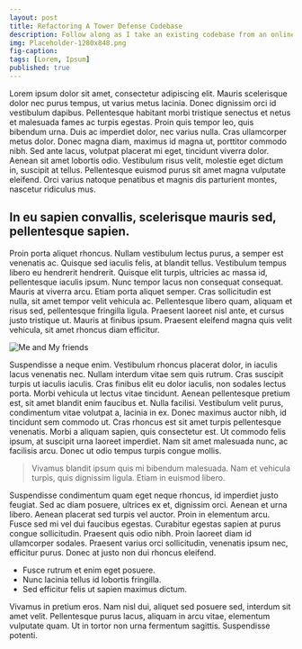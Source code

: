 ```yaml
---
layout: post
title: Refactoring A Tower Defense Codebase
description: Follow along as I take an existing codebase from an online course that I completed back when I first started learning game development.
img: Placeholder-1280x848.png
fig-caption:
tags: [Lorem, Ipsum]
published: true
---
```

Lorem ipsum dolor sit amet, consectetur adipiscing elit. Mauris scelerisque dolor nec purus tempus, ut varius metus lacinia. Donec dignissim orci id vestibulum dapibus. Pellentesque habitant morbi tristique senectus et netus et malesuada fames ac turpis egestas. Proin quis tempor leo, quis bibendum urna. Duis ac imperdiet dolor, nec varius nulla. Cras ullamcorper metus dolor. Donec magna diam, maximus id magna ut, porttitor commodo nibh. Sed ante lacus, volutpat placerat mi eget, tincidunt viverra dolor. Aenean sit amet lobortis odio. Vestibulum risus velit, molestie eget dictum in, suscipit at tellus. Pellentesque euismod purus sit amet magna vulputate eleifend. Orci varius natoque penatibus et magnis dis parturient montes, nascetur ridiculus mus.

## In eu sapien convallis, scelerisque mauris sed, pellentesque sapien.
Proin porta aliquet rhoncus. Nullam vestibulum lectus purus, a semper est venenatis ac. Quisque sed iaculis felis, at blandit tellus. Vestibulum tempus libero eu hendrerit hendrerit. Quisque elit turpis, ultricies ac massa id, pellentesque iaculis ipsum. Nunc tempor lacus non consequat consequat. Mauris at viverra arcu. Etiam porta aliquet semper. Cras sollicitudin est nulla, sit amet tempor velit vehicula ac. Pellentesque libero quam, aliquam et risus sed, pellentesque fringilla ligula. Praesent laoreet nisl ante, et cursus justo tristique ut. Mauris at finibus ipsum. Praesent eleifend magna quis velit vehicula, sit amet rhoncus diam efficitur.

![Me and My friends]({{site.baseurl}}/assets/img/Placeholder-1280x848.png)

Suspendisse a neque enim. Vestibulum rhoncus placerat dolor, in iaculis lacus venenatis nec. Nullam interdum vitae sem quis rutrum. Cras suscipit turpis ut iaculis iaculis. Cras finibus elit eu dolor iaculis, non sodales lectus porta. Morbi vehicula ut lectus vitae tincidunt. Aenean pellentesque pretium est, sit amet blandit enim faucibus et. Nulla facilisi. Vestibulum velit purus, condimentum vitae volutpat a, lacinia in ex. Donec maximus auctor nibh, id tincidunt sem commodo ut. Cras rhoncus est sit amet turpis pellentesque venenatis. Morbi a aliquam sapien, quis consectetur est. Ut commodo felis ipsum, at suscipit urna laoreet imperdiet. Nam sit amet malesuada nunc, ac facilisis arcu. Donec ut odio tempus turpis congue mollis.

>Vivamus blandit ipsum quis mi bibendum malesuada. Nam et vehicula turpis, quis dignissim ligula. Etiam in euismod libero. 

Suspendisse condimentum quam eget neque rhoncus, id imperdiet justo feugiat. Sed ac diam posuere, ultrices ex et, dignissim orci. Aenean et urna libero. Aenean placerat sed turpis vel auctor. Proin in elementum arcu. Fusce sed mi vel dui faucibus egestas. Curabitur egestas sapien at purus congue sollicitudin. Praesent quis odio nibh. Proin laoreet diam id ullamcorper sodales. Praesent varius orci sollicitudin, venenatis ipsum nec, efficitur purus. Donec at justo non dui rhoncus eleifend.

* Fusce rutrum et enim eget posuere.
* Nunc lacinia tellus id lobortis fringilla.
* Sed efficitur felis ut sapien maximus dictum.

Vivamus in pretium eros. Nam nisl dui, aliquet sed posuere sed, interdum sit amet velit. Pellentesque purus lacus, aliquam in arcu vitae, elementum vulputate quam. Ut in tortor non urna fermentum sagittis. Suspendisse potenti.
